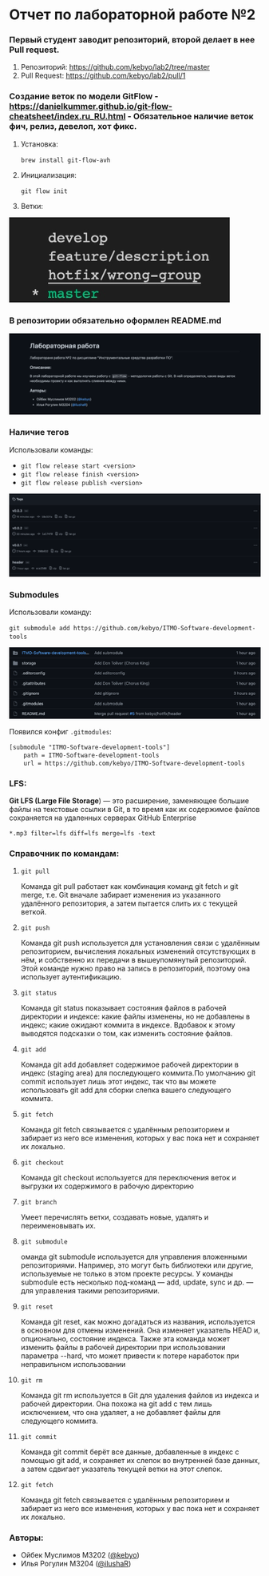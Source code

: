 # Отчет по лабораторной работе №2

### Первый студент заводит репозиторий, второй делает в нее Pull request.

1. Репозиторий: https://github.com/kebyo/lab2/tree/master
2. Pull Request: https://github.com/kebyo/lab2/pull/1

### Создание веток по модели GitFlow - https://danielkummer.github.io/git-flow-cheatsheet/index.ru_RU.html - Обязательное наличие веток фич, релиз, девелоп, хот фикс.

1. Установка:

   `brew install git-flow-avh`


2. Инициализация:
   
   `git flow init`


3. Ветки:

![img.png](assets/img_1.png)

### В репозитории обязательно оформлен README.md
![img_1.png](assets/img.png)
    
### Наличие тегов
Использовали команды:
* `git flow release start <version>`
* `git flow release finish <version>`
* `git flow release publish <version>`

![img.png](assets/img_2.png)


### Submodules

Использовали команду:

`git submodule add https://github.com/kebyo/ITMO-Software-development-tools`

![img_3.png](assets/img_3.png)

Появился конфиг `.gitmodules`:


```
[submodule "ITMO-Software-development-tools"]
	path = ITMO-Software-development-tools
	url = https://github.com/kebyo/ITMO-Software-development-tools
```

### LFS:
**Git LFS (Large File Storage**) — это расширение, заменяющее большие файлы на текстовые ссылки в Git, в то время как их содержимое файлов сохраняется на удаленных серверах GitHub Enterprise

```
*.mp3 filter=lfs diff=lfs merge=lfs -text
```

### Справочник по командам:
1. `git pull` 

   Команда git pull работает как комбинация команд git fetch и git merge, т.е. Git вначале забирает изменения из указанного удалённого репозитория, а затем пытается слить их с текущей веткой.
2. `git push` 

   Команда git push используется для установления связи с удалённым репозиторием, вычисления локальных изменений отсутствующих в нём, и собственно их передачи в вышеупомянутый репозиторий. Этой команде нужно право на запись в репозиторий, поэтому она использует аутентификацию.
3. `git status`
   
    Команда git status показывает состояния файлов в рабочей директории и индексе: какие файлы изменены, но не добавлены в индекс; какие ожидают коммита в индексе. Вдобавок к этому выводятся подсказки о том, как изменить состояние файлов.
4. `git add`

   Команда git add добавляет содержимое рабочей директории в индекс (staging area) для последующего коммита.По умолчанию git commit использует лишь этот индекс, так что вы можете использовать git add для сборки слепка вашего следующего коммита.
5. `git fetch `

   Команда git fetch связывается с удалённым репозиторием и забирает из него все изменения, которых у вас пока нет и сохраняет их локально.
6. `git checkout`

   Команда git checkout используется для переключения веток и выгрузки их содержимого в рабочую директорию
7. `git branch`

   Умеет перечислять ветки, создавать новые, удалять и переименовывать их.
8. `git submodule`

   оманда git submodule используется для управления вложенными репозиториями. Например, это могут быть библиотеки или другие, используемые не только в этом проекте ресурсы. У команды submodule есть несколько под-команд — add, update, sync и др. — для управления такими репозиториями.
9. `git reset`
   
   Команда git reset, как можно догадаться из названия, используется в основном для отмены изменений. Она изменяет указатель HEAD и, опционально, состояние индекса. Также эта команда может изменить файлы в рабочей директории при использовании параметра --hard, что может привести к потере наработок при неправильном использовании
10. `git rm`

    Команда git rm используется в Git для удаления файлов из индекса и рабочей директории. Она похожа на git add с тем лишь исключением, что она удаляет, а не добавляет файлы для следующего коммита.
11. `git commit`
    
    Команда git commit берёт все данные, добавленные в индекс с помощью git add, и сохраняет их слепок во внутренней базе данных, а затем сдвигает указатель текущей ветки на этот слепок.
12. `git fetch`

    Команда git fetch связывается с удалённым репозиторием и забирает из него все изменения, которых у вас пока нет и сохраняет их локально.




### Авторы:
* Ойбек Муслимов М3202 ([@kebyo](https://github.com/kebyo))
* Илья Рогулин М3204 ([@ilushaR](https://github.com/ilushaR))
